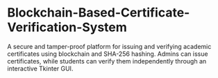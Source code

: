 # Blockchain-Based-Certificate-Verification-System
A secure and tamper-proof platform for issuing and verifying academic certificates using blockchain and SHA-256 hashing. Admins can issue certificates, while students can verify them independently through an interactive Tkinter GUI. 
